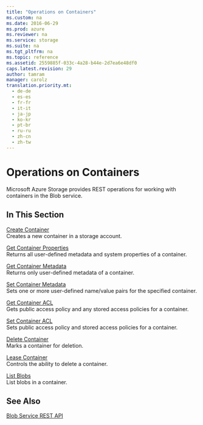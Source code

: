 ```yaml
---
title: "Operations on Containers"
ms.custom: na
ms.date: 2016-06-29
ms.prod: azure
ms.reviewer: na
ms.service: storage
ms.suite: na
ms.tgt_pltfrm: na
ms.topic: reference
ms.assetid: 2559885f-033c-4a28-b44e-2d7ea6e48df0
caps.latest.revision: 29
author: tamram
manager: carolz
translation.priority.mt: 
  - de-de
  - es-es
  - fr-fr
  - it-it
  - ja-jp
  - ko-kr
  - pt-br
  - ru-ru
  - zh-cn
  - zh-tw
---
```

# Operations on Containers
Microsoft Azure Storage provides REST operations for working with containers in the Blob service.  
  
## In This Section  
 [Create Container](../StorageServicesREST/Create-Container.md)  
 Creates a new container in a storage account.  
  
 [Get Container Properties](../StorageServicesREST/Get-Container-Properties.md)  
 Returns all user-defined metadata and system properties of a container.  
  
 [Get Container Metadata](../StorageServicesREST/Get-Container-Metadata.md)  
 Returns only user-defined metadata of a container.  
  
 [Set Container Metadata](../StorageServicesREST/Set-Container-Metadata.md)  
 Sets one or more user-defined name/value pairs for the specified container.  
  
 [Get Container ACL](../StorageServicesREST/Get-Container-ACL.md)  
 Gets public access policy and any stored access policies for a container.  
  
 [Set Container ACL](../StorageServicesREST/Set-Container-ACL.md)  
 Sets public access policy and stored access policies for a container.  
  
 [Delete Container](../StorageServicesREST/Delete-Container.md)  
 Marks a container for deletion.  
  
 [Lease Container](../StorageServicesREST/Lease-Container.md)  
 Controls the ability to delete a container.  
  
 [List Blobs](../StorageServicesREST/List-Blobs.md)  
 List blobs in a container.  
  
## See Also  
 [Blob Service REST API](../StorageServicesREST/Blob-Service-REST-API.md)